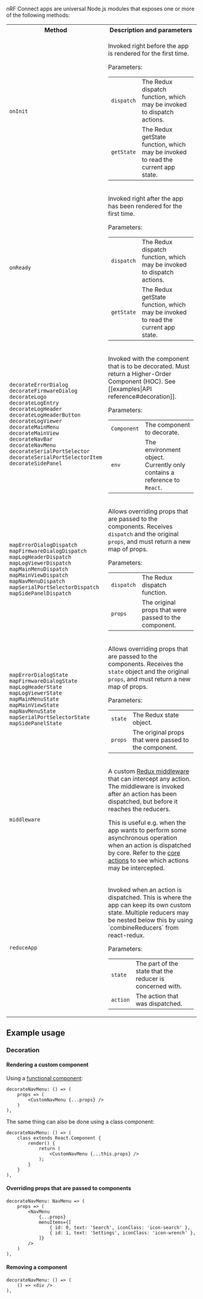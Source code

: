 nRF Connect apps are universal Node.js modules that exposes one or more of the following methods:

<table>
  <tbody>
    <tr>
      <th>Method</th>
      <th>Description and parameters</th>
    </tr>
    <tr>
      <td>
        <code>onInit</code>
      </td>
      <td>
        <p>Invoked right before the app is rendered for the first time.</p>
        <p>Parameters:</p>
        <table>
          <tbody>
            <tr>
              <td><code>dispatch</code></td>
              <td>The Redux dispatch function, which may be invoked to dispatch actions.</td>
            </tr>
            <tr>
              <td><code>getState</code></td>
              <td>The Redux getState function, which may be invoked to read the current app state.</td>
            </tr>
          </tbody>
        </table>
      </td>
    </tr>
    <tr>
      <td>
        <code>onReady</code>
      </td>
      <td>
        <p>Invoked right after the app has been rendered for the first time.</p>
        <p>Parameters:</p>
        <table>
          <tbody>
            <tr>
              <td><code>dispatch</code></td>
              <td>The Redux dispatch function, which may be invoked to dispatch actions.</td>
            </tr>
            <tr>
              <td><code>getState</code></td>
              <td>The Redux getState function, which may be invoked to read the current app state.</td>
            </tr>
          </tbody>
        </table>
      </td>
    </tr>
    <tr>
      <td>
        <code>decorateErrorDialog</code><br />
        <code>decorateFirmwareDialog</code><br />
        <code>decorateLogo</code><br />
        <code>decorateLogEntry</code><br />
        <code>decorateLogHeader</code><br />
        <code>decorateLogHeaderButton</code><br />
        <code>decorateLogViewer</code><br />
        <code>decorateMainMenu</code><br />
        <code>decorateMainView</code><br />
        <code>decorateNavBar</code><br />
        <code>decorateNavMenu</code><br />
        <code>decorateSerialPortSelector</code><br />
        <code>decorateSerialPortSelectorItem</code><br />
        <code>decorateSidePanel</code>
      </td>
      <td>
        <p>Invoked with the component that is to be decorated. Must return a Higher-Order Component (HOC). See [[examples|API reference#decoration]].</p>
        <p>Parameters:</p>
        <table>
          <tbody>
            <tr>
              <td><code>Component</code></td>
              <td>The component to decorate.</td>
            </tr>
            <tr>
              <td><code>env</code></td>
              <td>The environment object. Currently only contains a reference to <code>React</code>.</td>
            </tr>
          </tbody>
        </table>
      </td>
    </tr>
    <tr>
      <td>
        <code>mapErrorDialogDispatch</code><br />
        <code>mapFirmwareDialogDispatch</code><br />
        <code>mapLogHeaderDispatch</code><br />
        <code>mapLogViewerDispatch</code><br />
        <code>mapMainMenuDispatch</code><br />
        <code>mapMainViewDispatch</code><br />
        <code>mapNavMenuDispatch</code><br />
        <code>mapSerialPortSelectorDispatch</code><br />
        <code>mapSidePanelDispatch</code><br />
      </td>
      <td>
        <p>Allows overriding props that are passed to the components. Receives <code>dispatch</code> and the original <code>props</code>, and must return a new map of props.</p>
        <p>Parameters:</p>
        <table>
          <tbody>
            <tr>
              <td><code>dispatch</code></td>
              <td>The Redux dispatch function.</td>
            </tr>
            <tr>
              <td><code>props</code></td>
              <td>The original props that were passed to the component.</td>
            </tr>
          </tbody>
        </table>
      </td>
    </tr>
    <tr>
      <td>
        <code>mapErrorDialogState</code><br />
        <code>mapFirmwareDialogState</code><br />
        <code>mapLogHeaderState</code><br />
        <code>mapLogViewerState</code><br />
        <code>mapMainMenuState</code><br />
        <code>mapMainViewState</code><br />
        <code>mapNavMenuState</code><br />
        <code>mapSerialPortSelectorState</code><br />
        <code>mapSidePanelState</code><br />
      </td>
      <td>
        <p>Allows overriding props that are passed to the components. Receives the <code>state</code> object and the original <code>props</code>, and must return a new map of props.</p>
        <p>Parameters:</p>
        <table>
          <tbody>
            <tr>
              <td><code>state</code></td>
              <td>The Redux state object.</td>
            </tr>
            <tr>
              <td><code>props</code></td>
              <td>The original props that were passed to the component.</td>
            </tr>
          </tbody>
        </table>
      </td>
    </tr>
    <tr>
      <td>
        <code>middleware</code><br />
      </td>
      <td>
        <p>A custom <a href="http://redux.js.org/docs/advanced/Middleware.html">Redux middleware</a> that can intercept any action. The middleware is invoked after an action has been dispatched, but before it reaches the reducers.</p>
        <p>This is useful e.g. when the app wants to perform some asynchronous operation when an action is dispatched by core. Refer to the <a href="https://github.com/NordicSemiconductor/pc-nrfconnect-core/tree/master/lib/windows/app/actions">core actions</a> to see which actions may be intercepted.</p>
      </td>
    </tr>
    <tr>
      <td>
        <code>reduceApp</code><br />
      </td>
      <td>
        <p>Invoked when an action is dispatched. This is where the app can keep its own custom state. Multiple reducers may be nested below this by using `combineReducers` from react-redux.</p>
        <p>Parameters:</p>
        <table>
          <tbody>
            <tr>
              <td><code>state</code></td>
              <td>The part of the state that the reducer is concerned with.</td>
            </tr>
            <tr>
              <td><code>action</code></td>
              <td>The action that was dispatched.</td>
            </tr>
          </tbody>
        </table>
      </td>
    </tr>
  </tbody>
</table>

## Example usage

### Decoration

#### Rendering a custom component

Using a [functional component](https://facebook.github.io/react/docs/components-and-props.html#functional-and-class-components):

```
decorateNavMenu: () => (
    props => (
        <CustomNavMenu {...props} />
    )
),
```

The same thing can also be done using a class component:

```
decorateNavMenu: () => (
    class extends React.Component {
        render() {
            return (
                <CustomNavMenu {...this.props} />
            );
        }
    }
),
```

#### Overriding props that are passed to components

```
decorateNavMenu: NavMenu => (
    props => (
        <NavMenu
            {...props}
            menuItems={[
                { id: 0, text: 'Search', iconClass: 'icon-search' },
                { id: 1, text: 'Settings', iconClass: 'icon-wrench' },
            ]}
        />
    )
),
```

#### Removing a component

```
decorateNavMenu: () => (
    () => <div />
),
```